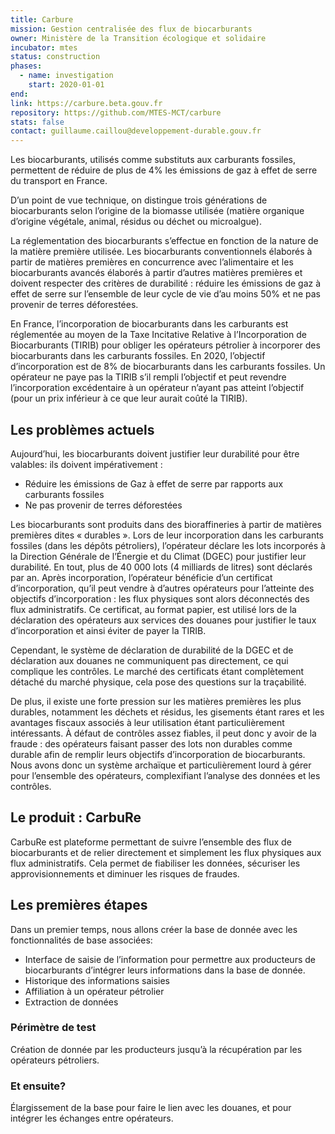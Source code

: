 ```yaml
---
title: Carbure
mission: Gestion centralisée des flux de biocarburants
owner: Ministère de la Transition écologique et solidaire
incubator: mtes
status: construction
phases:
  - name: investigation
    start: 2020-01-01
end: 
link: https://carbure.beta.gouv.fr
repository: https://github.com/MTES-MCT/carbure
stats: false
contact: guillaume.caillou@developpement-durable.gouv.fr
---
```


Les biocarburants, utilisés comme substituts aux carburants fossiles, permettent de réduire de plus de 4% les émissions de gaz à effet de serre du transport en France. 

D’un point de vue technique, on distingue trois générations de biocarburants selon l’origine de la biomasse utilisée (matière organique d’origine végétale, animal, résidus ou déchet ou microalgue). 
    
La réglementation des biocarburants s’effectue en fonction de la nature de la matière première utilisée. Les biocarburants conventionnels élaborés à partir de matières premières en concurrence avec l’alimentaire et les biocarburants avancés élaborés à partir d’autres matières premières et doivent respecter des critères de durabilité : réduire les émissions de gaz à effet de serre sur l’ensemble de leur cycle de vie d’au moins 50% et ne pas provenir de terres déforestées.

En France, l’incorporation de biocarburants dans les carburants est réglementée au moyen de la Taxe Incitative Relative à l’Incorporation de Biocarburants (TIRIB) pour obliger les opérateurs pétrolier à incorporer des biocarburants dans les carburants fossiles. En 2020, l’objectif d’incorporation est de 8% de biocarburants dans les carburants fossiles. Un opérateur ne paye pas la TIRIB s’il rempli l’objectif et peut revendre l’incorporation excédentaire à un opérateur n’ayant pas atteint l’objectif (pour un prix inférieur à ce que leur aurait coûté la TIRIB). 


## Les problèmes actuels
Aujourd’hui, les biocarburants doivent justifier leur durabilité pour être valables: ils doivent impérativement :
* Réduire les émissions de Gaz à effet de serre par rapports aux carburants fossiles
* Ne pas provenir de terres déforestées

Les biocarburants sont produits dans des bioraffineries à partir de matières premières dites « durables ». Lors de leur incorporation dans les carburants fossiles (dans les dépôts pétroliers), l’opérateur déclare les lots incorporés à la Direction Générale de l’Énergie et du Climat (DGEC) pour justifier leur durabilité. En tout, plus de 40 000 lots (4 milliards de litres) sont déclarés par an. Après incorporation, l’opérateur bénéficie d’un certificat d’incorporation, qu’il peut vendre à d’autres opérateurs pour l’atteinte des objectifs d’incorporation : les flux physiques sont alors déconnectés des flux administratifs. Ce certificat, au format papier, est utilisé lors de la déclaration des opérateurs aux services des douanes pour justifier le taux d’incorporation et ainsi éviter de payer la TIRIB.

Cependant, le système de déclaration de durabilité de la DGEC et de déclaration aux douanes ne communiquent pas directement, ce qui complique les contrôles. Le marché des certificats étant complètement détaché du marché physique, cela pose des questions sur la traçabilité.
    
De plus, il existe une forte pression sur les matières premières les plus durables, notamment les déchets et résidus, les gisements étant rares et les avantages fiscaux associés à leur utilisation étant particulièrement intéressants. À défaut de contrôles assez fiables, il peut donc y avoir de la fraude : des opérateurs faisant passer des lots non durables comme durable afin de remplir leurs objectifs d’incorporation de biocarburants.
Nous avons donc un système archaïque et particulièrement lourd à gérer pour l’ensemble des opérateurs, complexifiant l’analyse des données et les contrôles.


## Le produit : CarbuRe

CarbuRe est plateforme permettant de suivre l’ensemble des flux de biocarburants et de relier directement et simplement les flux physiques aux flux administratifs. Cela permet de fiabiliser les données, sécuriser les approvisionnements et diminuer les risques de fraudes.


## Les premières étapes

Dans un premier temps, nous allons créer la base de donnée avec les fonctionnalités de base associées:
* Interface de saisie de l’information pour permettre aux producteurs de biocarburants d’intégrer leurs informations dans la base de donnée.
* Historique des informations saisies
* Affiliation à un opérateur pétrolier
* Extraction de données


### Périmètre de test

Création de donnée par les producteurs jusqu’à la récupération par les opérateurs pétroliers.

### Et ensuite?

Élargissement de la base pour faire le lien avec les douanes, et pour intégrer les échanges entre opérateurs.

